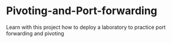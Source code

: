 # Pivoting-and-Port-forwarding
Learn with this project how to deploy a laboratory to practice port forwarding and pivoting
